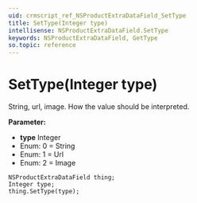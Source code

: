```yaml
---
uid: crmscript_ref_NSProductExtraDataField_SetType
title: SetType(Integer type)
intellisense: NSProductExtraDataField.SetType
keywords: NSProductExtraDataField, GetType
so.topic: reference
---
```


# SetType(Integer type)

String, url, image. How the value should be interpreted.

**Parameter:** 
* **type** Integer
* Enum: 0 = String 
* Enum: 1 = Url 
* Enum: 2 = Image 

```crmscript
NSProductExtraDataField thing;
Integer type;
thing.SetType(type);
```

